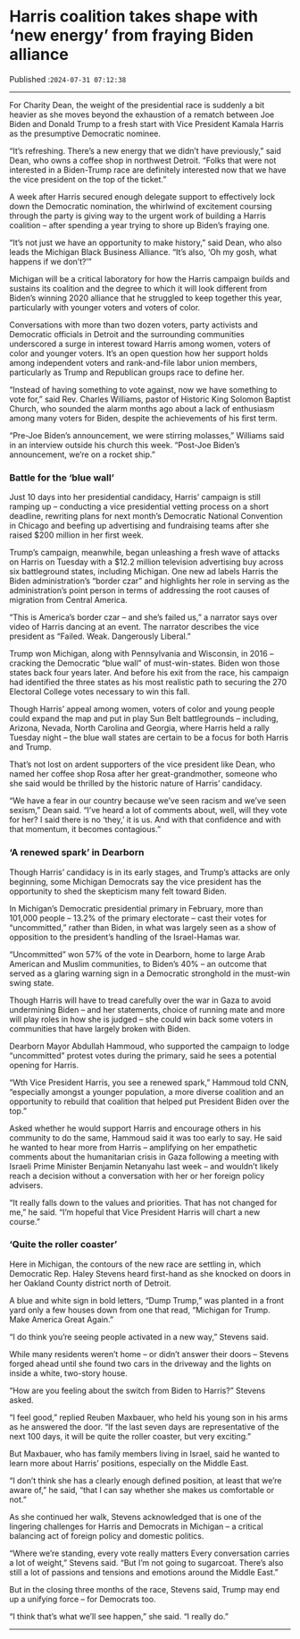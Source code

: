 # Harris coalition takes shape with ‘new energy’ from fraying Biden alliance

Published :`2024-07-31 07:12:38`

---

For Charity Dean, the weight of the presidential race is suddenly a bit heavier as she moves beyond the exhaustion of a rematch between Joe Biden and Donald Trump to a fresh start with Vice President Kamala Harris as the presumptive Democratic nominee.

“It’s refreshing. There’s a new energy that we didn’t have previously,” said Dean, who owns a coffee shop in northwest Detroit. “Folks that were not interested in a Biden-Trump race are definitely interested now that we have the vice president on the top of the ticket.”

A week after Harris secured enough delegate support to effectively lock down the Democratic nomination, the whirlwind of excitement coursing through the party is giving way to the urgent work of building a Harris coalition – after spending a year trying to shore up Biden’s fraying one.

“It’s not just we have an opportunity to make history,” said Dean, who also leads the Michigan Black Business Alliance. “It’s also, ‘Oh my gosh, what happens if we don’t?’”

Michigan will be a critical laboratory for how the Harris campaign builds and sustains its coalition and the degree to which it will look different from Biden’s winning 2020 alliance that he struggled to keep together this year, particularly with younger voters and voters of color.

Conversations with more than two dozen voters, party activists and Democratic officials in Detroit and the surrounding communities underscored a surge in interest toward Harris among women, voters of color and younger voters. It’s an open question how her support holds among independent voters and rank-and-file labor union members, particularly as Trump and Republican groups race to define her.

“Instead of having something to vote against, now we have something to vote for,” said Rev. Charles Williams, pastor of Historic King Solomon Baptist Church, who sounded the alarm months ago about a lack of enthusiasm among many voters for Biden, despite the achievements of his first term.

“Pre-Joe Biden’s announcement, we were stirring molasses,” Williams said in an interview outside his church this week. “Post-Joe Biden’s announcement, we’re on a rocket ship.”

### Battle for the ‘blue wall’

Just 10 days into her presidential candidacy, Harris’ campaign is still ramping up – conducting a vice presidential vetting process on a short deadline, rewriting plans for next month’s Democratic National Convention in Chicago and beefing up advertising and fundraising teams after she raised $200 million in her first week.

Trump’s campaign, meanwhile, began unleashing a fresh wave of attacks on Harris on Tuesday with a $12.2 million television advertising buy across six battleground states, including Michigan. One new ad labels Harris the Biden administration’s “border czar” and highlights her role in serving as the administration’s point person in terms of addressing the root causes of migration from Central America.

“This is America’s border czar – and she’s failed us,” a narrator says over video of Harris dancing at an event. The narrator describes the vice president as “Failed. Weak. Dangerously Liberal.”

Trump won Michigan, along with Pennsylvania and Wisconsin, in 2016 – cracking the Democratic “blue wall” of must-win-states. Biden won those states back four years later. And before his exit from the race, his campaign had identified the three states as his most realistic path to securing the 270 Electoral College votes necessary to win this fall.

Though Harris’ appeal among women, voters of color and young people could expand the map and put in play Sun Belt battlegrounds – including, Arizona, Nevada, North Carolina and Georgia, where Harris held a rally Tuesday night – the blue wall states are certain to be a focus for both Harris and Trump.

That’s not lost on ardent supporters of the vice president like Dean, who named her coffee shop Rosa after her great-grandmother, someone who she said would be thrilled by the historic nature of Harris’ candidacy.

“We have a fear in our country because we’ve seen racism and we’ve seen sexism,” Dean said. “I’ve heard a lot of comments about, well, will they vote for her? I said there is no ‘they,’ it is us. And with that confidence and with that momentum, it becomes contagious.”

### ‘A renewed spark’ in Dearborn

Though Harris’ candidacy is in its early stages, and Trump’s attacks are only beginning, some Michigan Democrats say the vice president has the opportunity to shed the skepticism many felt toward Biden.

In Michigan’s Democratic presidential primary in February, more than 101,000 people – 13.2% of the primary electorate – cast their votes for “uncommitted,” rather than Biden, in what was largely seen as a show of opposition to the president’s handling of the Israel-Hamas war.

“Uncommitted” won 57% of the vote in Dearborn, home to large Arab American and Muslim communities, to Biden’s 40% – an outcome that served as a glaring warning sign in a Democratic stronghold in the must-win swing state.

Though Harris will have to tread carefully over the war in Gaza to avoid undermining Biden – and her statements, choice of running mate and more will play roles in how she is judged – she could win back some voters in communities that have largely broken with Biden.

Dearborn Mayor Abdullah Hammoud, who supported the campaign to lodge “uncommitted” protest votes during the primary, said he sees a potential opening for Harris.

“Wth Vice President Harris, you see a renewed spark,” Hammoud told CNN, “especially amongst a younger population, a more diverse coalition and an opportunity to rebuild that coalition that helped put President Biden over the top.”

Asked whether he would support Harris and encourage others in his community to do the same, Hammoud said it was too early to say. He said he wanted to hear more from Harris – amplifying on her empathetic comments about the humanitarian crisis in Gaza following a meeting with Israeli Prime Minister Benjamin Netanyahu last week – and wouldn’t likely reach a decision without a conversation with her or her foreign policy advisers.

“It really falls down to the values and priorities. That has not changed for me,” he said. “I’m hopeful that Vice President Harris will chart a new course.”

### ‘Quite the roller coaster’

Here in Michigan, the contours of the new race are settling in, which Democratic Rep. Haley Stevens heard first-hand as she knocked on doors in her Oakland County district north of Detroit.

A blue and white sign in bold letters, “Dump Trump,” was planted in a front yard only a few houses down from one that read, “Michigan for Trump. Make America Great Again.”

“I do think you’re seeing people activated in a new way,” Stevens said.

While many residents weren’t home – or didn’t answer their doors – Stevens forged ahead until she found two cars in the driveway and the lights on inside a white, two-story house.

“How are you feeling about the switch from Biden to Harris?” Stevens asked.

“I feel good,” replied Reuben Maxbauer, who held his young son in his arms as he answered the door. “If the last seven days are representative of the next 100 days, it will be quite the roller coaster, but very exciting.”

But Maxbauer, who has family members living in Israel, said he wanted to learn more about Harris’ positions, especially on the Middle East.

“I don’t think she has a clearly enough defined position, at least that we’re aware of,” he said, “that I can say whether she makes us comfortable or not.”

As she continued her walk, Stevens acknowledged that is one of the lingering challenges for Harris and Democrats in Michigan – a critical balancing act of foreign policy and domestic politics.

“Where we’re standing, every vote really matters Every conversation carries a lot of weight,” Stevens said. “But I’m not going to sugarcoat. There’s also still a lot of passions and tensions and emotions around the Middle East.”

But in the closing three months of the race, Stevens said, Trump may end up a unifying force – for Democrats too.

“I think that’s what we’ll see happen,” she said. “I really do.”

---

